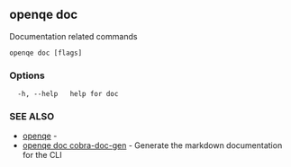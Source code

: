 ## openqe doc

Documentation related commands

```
openqe doc [flags]
```

### Options

```
  -h, --help   help for doc
```

### SEE ALSO

* [openqe](openqe.md)	 - 
* [openqe doc cobra-doc-gen](openqe_doc_cobra-doc-gen.md)	 - Generate the markdown documentation for the CLI

